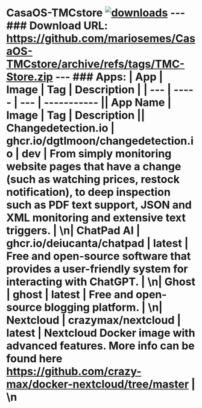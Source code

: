 # CasaOS-TMCstore [![downloads](https://img.shields.io/github/downloads/mariosemes/CasaOS-TMCstore/total)](https://img.shields.io/github/downloads/mariosemes/CasaOS-TMCstore/total) --- ### Download URL: https://github.com/mariosemes/CasaOS-TMCstore/archive/refs/tags/TMC-Store.zip --- ### Apps: | App | Image | Tag | Description | | --- | ----- | --- | ----------- || App Name | Image | Tag | Description || Changedetection.io | ghcr.io/dgtlmoon/changedetection.io | dev | From simply monitoring website pages that have a change (such as watching prices, restock notification), to deep inspection such as PDF text support, JSON and XML monitoring and extensive text triggers. | \n| ChatPad AI | ghcr.io/deiucanta/chatpad | latest | Free and open-source software that provides a user-friendly system for interacting with ChatGPT. | \n| Ghost | ghost | latest | Free and open-source blogging platform. | \n| Nextcloud | crazymax/nextcloud | latest | Nextcloud Docker image with advanced features. More info can be found here https://github.com/crazy-max/docker-nextcloud/tree/master | \n
